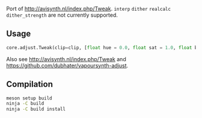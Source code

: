 Port of http://avisynth.nl/index.php/Tweak. `interp` `dither` `realcalc` `dither_strength` are not currently supported.

## Usage

```python
core.adjust.Tweak(clip=clip, [float hue = 0.0, float sat = 1.0, float bright = 0.0, float cont = 1.0, bool coring = True, float startHue = 0.0, float endHue = 360.0, float maxSat = 150.0, float minSat = 0.0])
```

Also see http://avisynth.nl/index.php/Tweak and https://github.com/dubhater/vapoursynth-adjust.

## Compilation
```bash
meson setup build
ninja -C build
ninja -C build install
```